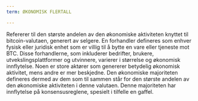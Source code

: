 ```yaml
---
term: ØKONOMISK FLERTALL

---
```

Refererer til den største andelen av den økonomiske aktiviteten knyttet til bitcoin-valutaen, generert av selgere. En forhandler defineres som enhver fysisk eller juridisk enhet som er villig til å bytte en vare eller tjeneste mot BTC. Disse forhandlerne, som inkluderer bedrifter, brukere, utvekslingsplattformer og utvinnere, varierer i størrelse og økonomisk innflytelse. Noen er store aktører som genererer betydelig økonomisk aktivitet, mens andre er mer beskjedne. Den økonomiske majoriteten defineres dermed av dem som til sammen står for den største andelen av den økonomiske aktiviteten i denne valutaen. Denne majoriteten har innflytelse på konsensusreglene, spesielt i tilfelle en gaffel.